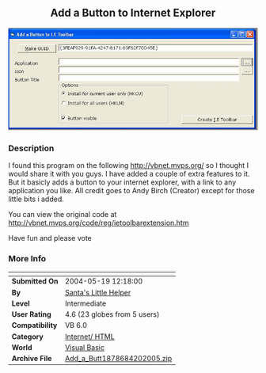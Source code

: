 ﻿<div align="center">

## Add a Button to Internet Explorer

<img src="PIC2004519748108151.JPG">
</div>

### Description

I found this program on the following http://vbnet.mvps.org/ so I thought I would share it with you guys. I have added a couple of extra features to it. But it basicly adds a button to your internet explorer, with a link to any application you like. All credit goes to Andy Birch (Creator) except for those little bits i added.

You can view the original code at http://vbnet.mvps.org/code/reg/ietoolbarextension.htm

Have fun and please vote
 
### More Info
 


<span>             |<span>
---                |---
**Submitted On**   |2004-05-19 12:18:00
**By**             |[Santa's Little Helper](https://github.com/Planet-Source-Code/PSCIndex/blob/master/ByAuthor/santa-s-little-helper.md)
**Level**          |Intermediate
**User Rating**    |4.6 (23 globes from 5 users)
**Compatibility**  |VB 6\.0
**Category**       |[Internet/ HTML](https://github.com/Planet-Source-Code/PSCIndex/blob/master/ByCategory/internet-html__1-34.md)
**World**          |[Visual Basic](https://github.com/Planet-Source-Code/PSCIndex/blob/master/ByWorld/visual-basic.md)
**Archive File**   |[Add\_a\_Butt1878684202005\.zip](https://github.com/Planet-Source-Code/santa-s-little-helper-add-a-button-to-internet-explorer__1-53883/archive/master.zip)








